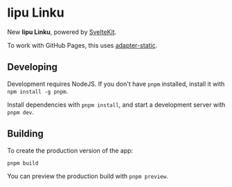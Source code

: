# lipu Linku

New **lipu Linku**, powered by [SvelteKit](https://kit.svelte.dev/).

To work with GitHub Pages, this uses [adapter-static](https://github.com/sveltejs/kit/blob/master/packages/adapter-static/README.md).

## Developing

Development requires NodeJS. If you don't have `pnpm` installed, install it with `npm install -g pnpm`.

Install dependencies with `pnpm install`, and start a development server with `pnpm dev`.

## Building

To create the production version of the app:

```bash
pnpm build
```

You can preview the production build with `pnpm preview`.

